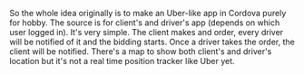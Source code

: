 So the whole idea originally is to make an Uber-like app in Cordova purely for hobby.
The source is for client's and driver's app (depends on which user logged in). It's very simple. 
The client makes and order, every driver will be notified of it and the bidding starts. Once a driver takes the order,
the client will be notified. There's a map to show both client's and driver's location but it's not a real time position tracker like Uber yet.
